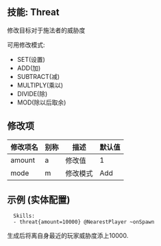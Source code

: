 技能: Threat
--------------------------

修改目标对于施法者的威胁度

可用修改模式:

-   SET(设置)
-   ADD(加)
-   SUBTRACT(减)
-   MULTIPLY(乘以)
-   DIVIDE(除)
-   MOD(除以后取余)

修改项
----------

| 修改项名 | 别称    | 描述                                                                                                    | 默认值 |
|-----------|------------|----------------------------------------------------------------------------------------------------------------|---------------|
| amount | a | 修改值 | 1 |
| mode | m | 修改模式 | Add |

示例 (实体配置)
--------

      Skills:
      - threat{amount=10000} @NearestPlayer ~onSpawn

生成后将离自身最近的玩家威胁度添上10000.